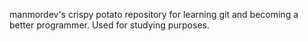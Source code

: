 manmordev's crispy potato repository for learning git
and becoming a better programmer.
Used for studying purposes.

